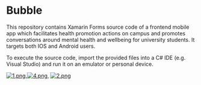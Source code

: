 # Bubble


This repository contains Xamarin Forms source code of a frontend mobile app which facilitates health promotion actions on campus and promotes conversations around mental health and wellbeing for university students. It targets both IOS and Android users. 

To execute the source code, import the provided files into a C# IDE (e.g. Visual Studio) and run it on an emulator or personal device. 

[![1.png](https://i.postimg.cc/4yqndNY5/1.png)](https://postimg.cc/jn6R3TQw),[![4.png](https://i.postimg.cc/nrz0xTmm/4.png)](https://postimg.cc/qhP8XsjB), [![2.png](https://i.postimg.cc/g0VMHxdx/2.png)](https://postimg.cc/06Nd82zv)  

